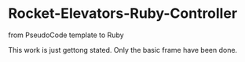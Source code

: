# Rocket-Elevators-Ruby-Controller
from PseudoCode template to Ruby

This work is just gettong stated. Only the basic frame have been done.
